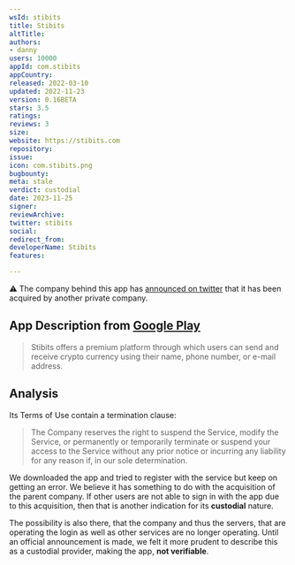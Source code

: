 ```yaml
---
wsId: stibits
title: Stibits
altTitle: 
authors:
- danny
users: 10000
appId: com.stibits
appCountry: 
released: 2022-03-10
updated: 2022-11-23
version: 0.16BETA
stars: 3.5
ratings: 
reviews: 3
size: 
website: https://stibits.com
repository: 
issue: 
icon: com.stibits.png
bugbounty: 
meta: stale
verdict: custodial
date: 2023-11-25
signer: 
reviewArchive: 
twitter: stibits
social: 
redirect_from: 
developerName: Stibits
features: 

---
```


⚠️ The company behind this app has [announced on twitter](https://twitter.com/stibits/status/1630205476242694146) that it has been acquired by another private company.

## App Description from [Google Play](https://play.google.com/store/apps/details?id=com.stibits&gl=us) 

> Stibits offers a premium platform through which users can send and receive crypto currency using their name, phone number, or e-mail address.

## Analysis 

Its Terms of Use contain a termination clause:

> The Company reserves the right to suspend the Service, modify the Service, or permanently or temporarily terminate or suspend your access to the Service without any prior notice or incurring any liability for any reason if, in our sole determination.

We downloaded the app and tried to register with the service but keep on getting an error. We believe it has something to do with the acquisition of the parent company. If other users are not able to sign in with the app due to this acquisition, then that is another indication for its **custodial** nature. 

The possibility is also there, that the company and thus the servers, that are operating the login as well as other services are no longer operating. Until an official announcement is made, we felt it more prudent to describe this as a custodial provider, making the app, **not verifiable**.

